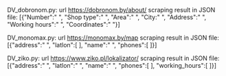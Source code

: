 DV_dobronom.py:
  url https://dobronom.by/about/
  scraping result in JSON file: [{"Number":" ", "Shop type":" ", "Area":" ", "City:" ", "Address":" ", "Working hours":" ", "Coordinates":" "}]

DV_monomax.py:
  url https://monomax.by/map
  scraping result in JSON file: [{"address":" ", "latlon":[ ], "name":" ", "phones":[ ]}]
  
DV_ziko.py:
  url https://www.ziko.pl/lokalizator/
  scraping result in JSON file: [{"address":" ", "latlon":" ", "name":" ", "phones":[ ], "working_hours":[ ]}]


